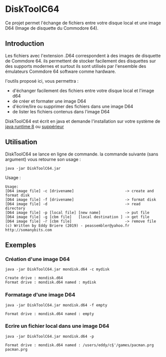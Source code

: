 # DiskToolC64

Ce projet permet l'échange de fichiers entre votre disque local et une image D64 (Image de disquette du Commodore 64).

## Introduction

Les fichiers avec l'extension .D64 correspondent à des images de disquette de Commdore 64. ils permettent de stocker facilement des disquettes sur des supports modernes et surtout ils sont utilisés par l'ensemble des émulateurs Commdore 64 software comme hardware. 

l'outils proposé ici, vous permettra :

* d'échanger facilement des fichiers entre votre disque local et l'image d64
* de créer et formater une image D64
* d'écrire/lire ou supprimer des fichiers dans une image D64
* de lister les fichiers contenus dans l'image D64

DiskToolC64 est écrit en java et demande l'installation sur votre système de [java runtime 8](https://www.oracle.com/fr/java/technologies/javase-jre8-downloads.html) ou [suppérieur](https://www.oracle.com/java/technologies/javase-downloads.html)

## Utilisation

DiskToolC64 se lance en ligne de commande. la commande suivante (sans argument) vous retourne son usage :

 ```
java -jar DiskToolC64.jar 
 
 ```  
Usage :

 ```
Usage:
 [D64 image file] -c [drivename]                       -> create and format disk
 [D64 image file] -f [drivename]                       -> format disk
 [D64 image file] -d                                   -> read directory
 [D64 image file] -p [local file] [new name]           -> put file
 [D64 image file] -g [cbm file]   [local destination ] -> get file
 [D64 image file] -r [cbm file]                        -> remove file
(c) Written by Eddy Briere (2019) - peassembler@yahoo.fr http://somanybits.com
 ``` 
## Exemples

### Création d'une image D64

 ```
java -jar DiskToolC64.jar mondisk.d64 -c mydisk

Create drive : mondisk.d64
Format drive : mondisk.d64 named : mydisk
 
 ``` 
 ### Formatage d'une image D64

 ```
java -jar DiskToolC64.jar mondisk.d64 -f empty

Format drive : mondisk.d64 named : empty
 
 ``` 
 ### Ecrire un fichier local dans une image D64

 ```
java -jar DiskToolC64.jar mondisk.d64 -p 

Format drive : mondisk.d64 named : /users/eddy/c§'/games/pacman.prg pacman.prg
 
 ``` 
